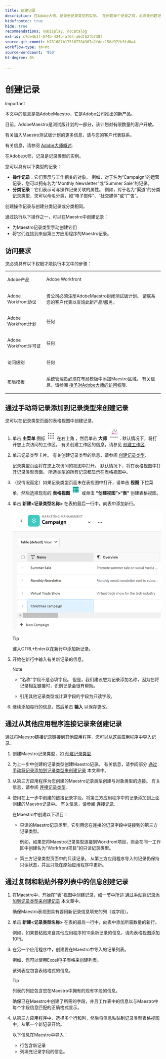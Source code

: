 ```yaml
---
title: 创建记录
description: 在Adobe大师，记录是记录类型的实例。 在创建单个记录之前，必须先创建记录类型。
hidefromtoc: true
hide: true
recommendations: noDisplay, noCatalog
exl-id: c7de4b1f-674b-424b-af64-a6df62fb738f
source-git-commit: b781687b175167784367a2fdec158d97fb3fd6a4
workflow-type: tm+mt
source-wordcount: '950'
ht-degree: 0%

---
```


<!--udpate the metadata with real information when making this available in TOC and in the left nav-->

# 创建记录

>[!IMPORTANT]
>
>本文中的信息是指AdobeMaestro，它是Adobe公司推出的新产品。
>
>目前，AdobeMaestro是测试版计划的一部分，该计划对有限数量的客户开放。
>
>有关加入Maestro测试版计划的更多信息，请与您的客户代表联系。
>
>有关信息，请参阅 [Adobe大师概述](../maestro-overview.md).

在Adobe大师，记录是记录类型的实例。

您可以具有以下类型的记录：

* **操作记录**：它们表示与工作相关的对象。 例如，对于名为“Campaign”的运营记录，您可以拥有名为“Monthly Newsletter”或“Summer Sale”的记录。
* **分类记录**：它们表示可与操作记录关联的属性。 例如，对于名为“渠道”的分类记录类型，您可以命名分类，如“电子邮件”、“社交媒体”或“广告”。

创建操作记录与创建分类记录或分类相同。

通过执行以下操作之一，可以在Maestro中创建记录：

* 为Maestro记录类型手动创建它们
* 将它们连接到来自第三方应用程序的Maestro记录。

## 访问要求

您必须具有以下权限才能执行本文中的步骤：

<table style="table-layout:auto">
 <col>
 <tbody>
<td>
   <p> Adobe产品</p> </td>
   <td>
   <p> Adobe Workfront</p> </td>
  </tr>  
 <td role="rowheader"><p>Adobe Workfront协议</p></td>
   <td>
<p>贵公司必须注册AdobeMaestro封闭测试版计划。 请联系您的客户代表以查询此新产品/服务。 </p>
   </td>
  </tr>
  <tr>
   <td role="rowheader"><p>Adobe Workfront计划</p></td>
   <td>
<p>任何</p>
   </td>
  </tr>
  <tr>
   <td role="rowheader"><p>Adobe Workfront许可证</p></td>
   <td>
   <p>任何</p> 
  </td>
  </tr>

<tr>
   <td role="rowheader">访问级别</td>
   <td> <p>任何</p>  
</td>
  </tr>
<tr>
   <td role="rowheader">布局模板</td>
   <td> <p>系统管理员必须在布局模板中添加Maestro区域。 有关信息，请参阅 <a href="../access/grant-access.md">授予对Adobe大师的访问权限</a>. </p>  
</td>
  </tr>
 </tbody>
</table>

<!--Maybe enable this at GA - but Maestro is not supposed to have Access controls in the Workfront Access Level: 
>[!NOTE]
>
>If you don't have access, ask your Workfront administrator if they set additional restrictions in your access level. For information on how a Workfront administrator can change your access level, see [Create or modify custom access levels](../administration-and-setup/add-users/configure-and-grant-access/create-modify-access-levels.md). -->

<!-- Notes to add for the table: for the "Workfront plans" row: the above is only for closed beta; when going to GA - activate the following plans:    
<p>Current plan: Prime and Ultimate</p>
<p>Legacy plan: Enterprise</p>-->

<!-- Notes for the table: for the "Workfront access" row: <p>For more information, see <a href="../../administration-and-setup/add-users/access-levels-and-object-permissions/wf-licenses.md" class="MCXref xref">Adobe Workfront licenses overview</a>.</p>-->

## 通过手动将记录添加到记录类型来创建记录 <!--in a record type table (I don't think you can create them elsewhere right now)-->

您可以在记录类型页面的表格视图中创建记录。

1. 单击 **主菜单** 图标 ![](assets/main-menu-workfront.png) 在右上角 <!--or the **Main Menu** icon ![](assets/main-menu-shell.png) in the upper-left corner, if available-->，然后单击 **大师** ![](assets/maestro-icon.png).
默认情况下，将打开您上次访问的工作区。 有关创建工作区的信息，请参见 [创建工作区](../architecture-and-fields/create-workspaces.md).
1. 单击记录类型卡片。 有关创建记录类型的信息，请参阅 [创建记录类型](../architecture-and-fields/create-record-types.md).

   记录类型页面将在您上次访问的视图中打开。 默认情况下，将在表格视图中打开记录类型页面。
所选类型的所有记录都显示在表格视图中。

1. （视情况而定）如果记录类型页面未在表视图中打开，请单击 **视图** 下拉菜单，然后选择现有的 **表格视图** ![](assets/table-view-icon.png) 或单击 **“创建视图”>“表”** 创建表格视图。

1. 单击 **新建&lt;记录类型名称>** 在表的最后一行中，向表中添加新行。

   ![](assets/adding-a-new-campaign-in-table-row.png)

   >[!TIP]
   >
   >    键入CTRL+Enter以在新行中添加新记录。

   <!--ensure this is the shortcut for adding a new row AND that it is not different for Macs-->

1. 开始在新行中输入有关新记录的信息。

   >[!NOTE]
   >
   >  * “名称”字段不是必填字段。 但是，我们建议您为记录添加名称，因为在将记录相互链接时，识别记录会很有帮助。
   >
   >  * 引用其他记录类型或计算字段的字段为只读字段。

1. 继续添加每行的信息，然后单击 **输入** 以保存更改。

## 通过从其他应用程序连接记录来创建记录

通过将Maestro链接记录链接到其他应用程序，您可以从这些应用程序中导入记录。

1. 创建Maestro记录类型，如 [创建记录类型](../architecture-and-fields/create-record-types.md).

1. 为上一步中创建的记录类型创建Maestro记录。 有关信息，请参阅部分 [通过手动将记录添加到记录类型来创建记录](#create-records-by-manually-adding-them-to-a-record-type) 本文章中。

1. 从第三方应用程序为您创建的Maestro记录类型创建与对象类型的连接。 有关信息，请参阅 [连接记录类型](../architecture-and-fields/connect-record-types.md).

1. 使用在上一步中创建的链接记录字段，将第三方应用程序中的记录添加到上面创建的Maestro记录中。 有关信息，请参阅 [连接记录](../records/connect-records.md).

   在Maestro中创建以下项目：

   * 只读的Maestro记录类型，它引用您在连接的记录字段中链接到的第三方记录类型。

     例如，如果您将Maestro记录类型连接到Workfront项目，则会在同一工作区中创建名为“Workfront项目”的只读记录类型。
   * 第三方记录类型页面中的只读记录。 从第三方应用程序导入的记录仍保持只读状态，并且只能在原始应用程序中更新。


## 通过复制和粘贴外部列表中的信息创建记录

1. 在Maestro中，开始在“表”视图中创建记录，如一节中所述 [通过手动将记录添加到记录类型来创建记录](#create-records-by-manually-adding-them-to-a-record-type) 本文章中。

   确保Maestro表视图具有要用新记录信息填充的列（或字段）。

1. 单击 **新建&lt;记录类型名称>** 在表的最后一行中，向表中添加所需数量的新行。

   例如，如果要粘贴来自其他应用程序的10条新记录的信息，请向表格视图添加10行。

1. 在另一个应用程序中，创建要在Maestro中导入的记录列表。

   例如，您可以使用Excel电子表格来创建列表。

   该列表应包含表格格式的信息。

   >[!TIP]
   >
   > 列表的列应包含您在Maestro中拥有的现有字段的信息。
   >
   > 确保已在Maestro中创建了所需的字段，并且工作表中的信息以与Maestro中每个字段信息匹配的正确格式显示。

1. 从第三方应用程序中，选择多个行和列，然后将信息粘贴到记录类型表格视图中，从第一个新记录开始。

   以下信息在Maestro中导入：

   * 行包含新记录
   * 列填充记录字段的信息。
